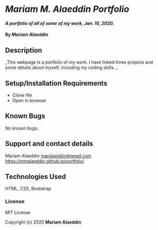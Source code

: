 # _Mariam M. Alaeddin Portfolio_

#### _A portfolio of all of some of my work, Jan. 10, 2020._

#### By _**Mariam Alaeddin**_

## Description

_This webpage is a portfolio of my work.  I have linked three projects and some details about myself, including my coding skills. _

## Setup/Installation Requirements

* Clone file
* Open in browser



## Known Bugs

_No known bugs._

## Support and contact details

Mariam Alaeddin
maralaeddin@gmail.com
https://mmalaeddin.github.io/portfolio/

## Technologies Used

HTML, CSS, Bootstrap

### License

MIT License

Copyright (c) 2020 **Mariam Alaeddin**
